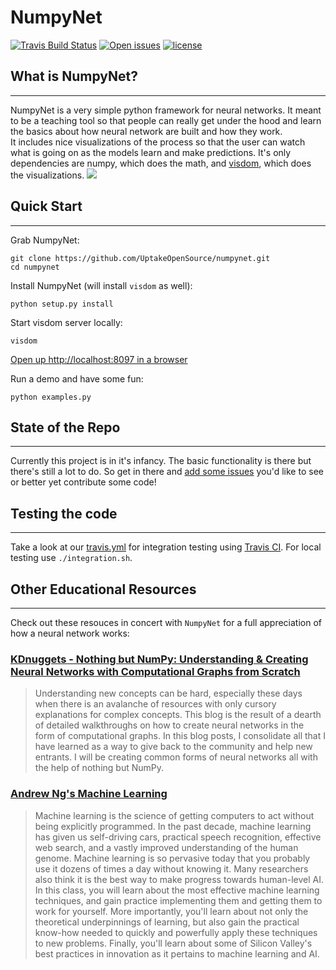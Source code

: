 # NumpyNet
[![Travis Build Status](https://img.shields.io/travis/uptake/numpynet?logo=travis)](https://travis-ci.org/uptake/numpynet)
[![Open issues](https://img.shields.io/github/issues-raw/uptake/numpynet)](https://github.com/uptake/numpynet/issues)
[![license](https://img.shields.io/github/license/uptake/numpynet)](https://github.com/uptake/numpynet/blob/master/LICENSE)



## What is NumpyNet?
----
NumpyNet is a very simple python framework for neural networks.  It meant to be a teaching tool so that people can really get under the hood and learn the basics about how neural network are built and how they work.  
It includes nice visualizations of the process so that the user can watch what is going on as the models learn and make predictions.  It's only dependencies are numpy, which does the math, and [visdom](https://github.com/facebookresearch/visdom), which does the visualizations.
![](https://raw.githubusercontent.com/uptake/numpynet/master/readme_figures/demo.gif)



## Quick Start
----
Grab NumpyNet:

    git clone https://github.com/UptakeOpenSource/numpynet.git
    cd numpynet

Install NumpyNet (will install `visdom` as well):

    python setup.py install

Start visdom server locally:

    visdom

[Open up http://localhost:8097 in a browser](http://localhost:8097)

Run a demo and have some fun:

    python examples.py

## State of the Repo
----
Currently this project is in it's infancy. The basic functionality is there but there's still a lot to do. So get in there and [add some issues](https://github.com/UptakeOpenSource/numpynet/issues) you'd like to see or better yet contribute some code!

## Testing the code
----
Take a look at our [travis.yml](.travis.yml) for integration testing using [Travis CI](https://travis-ci.org). For local testing use `./integration.sh`.

## Other Educational Resources
----
Check out these resouces in concert with `NumpyNet` for a full appreciation of how a neural network works: 

### [KDnuggets - Nothing but NumPy: Understanding & Creating Neural Networks with Computational Graphs from Scratch](https://www.kdnuggets.com/2019/08/numpy-neural-networks-computational-graphs.html)
> Understanding new concepts can be hard, especially these days when there is an avalanche of resources with only cursory explanations for complex concepts. This blog is the result of a dearth of detailed walkthroughs on how to create neural networks in the form of computational graphs.  In this blog posts, I consolidate all that I have learned as a way to give back to the community and help new entrants. I will be creating common forms of neural networks all with the help of nothing but NumPy.

### [Andrew Ng's Machine Learning](https://www.coursera.org/learn/machine-learning)
> Machine learning is the science of getting computers to act without being explicitly programmed. In the past decade, machine learning has given us self-driving cars, practical speech recognition, effective web search, and a vastly improved understanding of the human genome. Machine learning is so pervasive today that you probably use it dozens of times a day without knowing it. Many researchers also think it is the best way to make progress towards human-level AI. In this class, you will learn about the most effective machine learning techniques, and gain practice implementing them and getting them to work for yourself. More importantly, you'll learn about not only the theoretical underpinnings of learning, but also gain the practical know-how needed to quickly and powerfully apply these techniques to new problems. Finally, you'll learn about some of Silicon Valley's best practices in innovation as it pertains to machine learning and AI.


